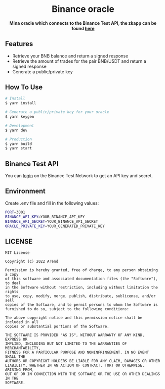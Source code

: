 
<h1 align="center">
  Binance oracle
  <br>
</h1>

<h4 align="center">Mina oracle which connects to the Binance Test API, the zkapp can be found <a href="https://github.com/devarend/binance-zkapp" target="_blank">here</a></h4>

## Features

* Retrieve your BNB balance and return a signed response
* Retrieve the amount of trades for the pair BNB/USDT and return a signed response
* Generate a public/private key

## How To Use

```bash
# Install
$ yarn install

# Generate a public/private key for your oracle
$ yarn keygen

# Development
$ yarn dev

# Production
$ yarn build
$ yarn start
```

## Binance Test API

You can [login](https://testnet.binance.vision/) on the Binance Test Network to get an API key and secret.

## Environment

Create .env file and fill in the following values:

```bash
PORT=3001
BINANCE_API_KEY=YOUR_BINANCE_API_KEY
BINANCE_API_SECRET=YOUR_BINANCE_API_SECRET
ORACLE_PRIVATE_KEY=YOUR_GENERATED_PRIVATE_KEY
```


## LICENSE

```
MIT License

Copyright (c) 2022 Arend

Permission is hereby granted, free of charge, to any person obtaining a copy
of this software and associated documentation files (the "Software"), to deal
in the Software without restriction, including without limitation the rights
to use, copy, modify, merge, publish, distribute, sublicense, and/or sell
copies of the Software, and to permit persons to whom the Software is
furnished to do so, subject to the following conditions:

The above copyright notice and this permission notice shall be included in all
copies or substantial portions of the Software.

THE SOFTWARE IS PROVIDED "AS IS", WITHOUT WARRANTY OF ANY KIND, EXPRESS OR
IMPLIED, INCLUDING BUT NOT LIMITED TO THE WARRANTIES OF MERCHANTABILITY,
FITNESS FOR A PARTICULAR PURPOSE AND NONINFRINGEMENT. IN NO EVENT SHALL THE
AUTHORS OR COPYRIGHT HOLDERS BE LIABLE FOR ANY CLAIM, DAMAGES OR OTHER
LIABILITY, WHETHER IN AN ACTION OF CONTRACT, TORT OR OTHERWISE, ARISING FROM,
OUT OF OR IN CONNECTION WITH THE SOFTWARE OR THE USE OR OTHER DEALINGS IN THE
SOFTWARE.
```
